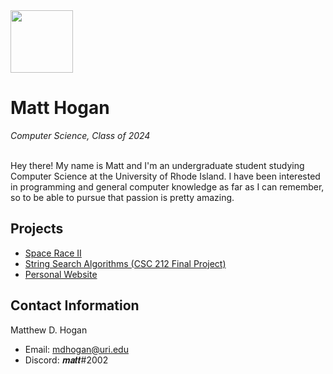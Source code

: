 <img src="https://upload.wikimedia.org/wikipedia/commons/thumb/c/cd/University_of_Rhode_Island_logo.svg/1280px-University_of_Rhode_Island_logo.svg.png" height="100px">
<h1>Matt Hogan</h1>
<i>Computer Science, Class of 2024</i><br><br>
<p>Hey there! My name is Matt and I'm an undergraduate student studying Computer Science at the University of Rhode Island.
I have been interested in programming and general computer knowledge as far as I can remember, so to be able to pursue that passion is pretty amazing.</p>

<h2>Projects</h2>

- <a href="https://gamejolt.com/games/spaceraceii/714338">Space Race II</a>
- <a href="https://github.com/mdhoganuri/CSC-212-Final-Project">String Search Algorithms (CSC 212 Final Project)</a>
- <a href="https://hoganmatt.me/">Personal Website</a>

<h2>Contact Information</h2>

<p>Matthew D. Hogan</p>

- Email: mdhogan@uri.edu
- Discord: 𝒎𝒂𝒕𝒕#2002
